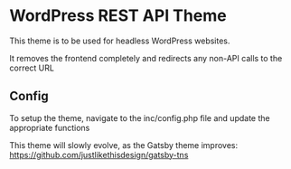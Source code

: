 <h1>WordPress REST API Theme</h1>

<p>This theme is to be used for headless WordPress websites.</p>

<p>It removes the frontend completely and redirects any non-API calls to the correct URL</p>

<h2>Config</h2>
<p>To setup the theme, navigate to the inc/config.php file and update the appropriate functions</p>

<p>This theme will slowly evolve, as the Gatsby theme improves: <a href="https://github.com/justlikethisdesign/gatsby-tns">https://github.com/justlikethisdesign/gatsby-tns</a>
